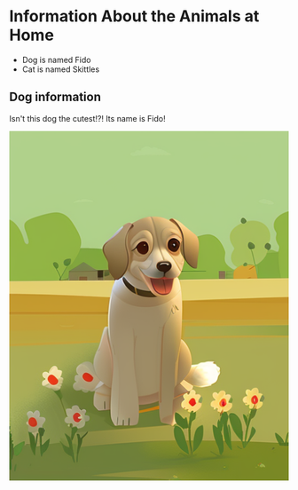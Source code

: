 # Information About the Animals at Home

* Dog is named Fido
* Cat is named Skittles

## Dog information

Isn't this dog the cutest!?! Its name is Fido!

![A cartoon of a cute dog](/images/dog.png)